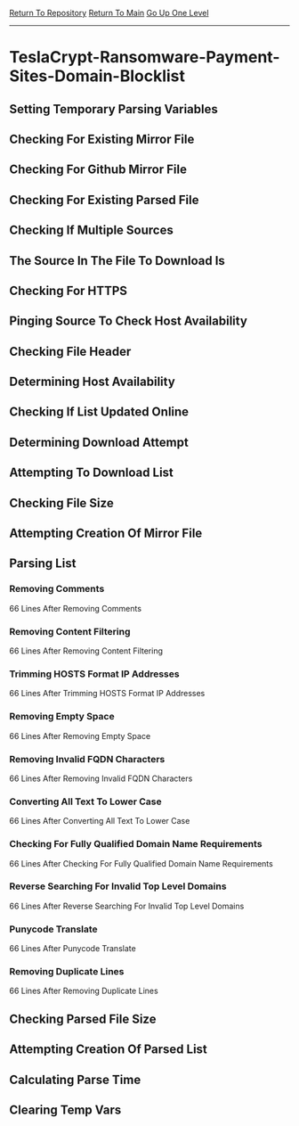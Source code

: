 [Return To Repository](https://github.com/DigitalWarrior/piholeparser/)
[Return To Main](https://github.com/DigitalWarrior/piholeparser/blob/master/RecentRunLogs/Mainlog.md)
[Go Up One Level](https://github.com/DigitalWarrior/piholeparser/blob/master/RecentRunLogs/TopLevelScripts/30-Processing-External-Blacklists.md)
____________________________________
# TeslaCrypt-Ransomware-Payment-Sites-Domain-Blocklist
## Setting Temporary Parsing Variables
## Checking For Existing Mirror File
## Checking For Github Mirror File
## Checking For Existing Parsed File
## Checking If Multiple Sources
## The Source In The File To Download Is
## Checking For HTTPS
## Pinging Source To Check Host Availability
## Checking File Header
## Determining Host Availability
## Checking If List Updated Online
## Determining Download Attempt
## Attempting To Download List
## Checking File Size
## Attempting Creation Of Mirror File
## Parsing List
### Removing Comments
66 Lines After Removing Comments
### Removing Content Filtering
66 Lines After Removing Content Filtering
### Trimming HOSTS Format IP Addresses
66 Lines After Trimming HOSTS Format IP Addresses
### Removing Empty Space
66 Lines After Removing Empty Space
### Removing Invalid FQDN Characters
66 Lines After Removing Invalid FQDN Characters
### Converting All Text To Lower Case
66 Lines After Converting All Text To Lower Case
### Checking For Fully Qualified Domain Name Requirements
66 Lines After Checking For Fully Qualified Domain Name Requirements
### Reverse Searching For Invalid Top Level Domains
66 Lines After Reverse Searching For Invalid Top Level Domains
### Punycode Translate
66 Lines After Punycode Translate
### Removing Duplicate Lines
66 Lines After Removing Duplicate Lines
## Checking Parsed File Size
## Attempting Creation Of Parsed List
## Calculating Parse Time
## Clearing Temp Vars
